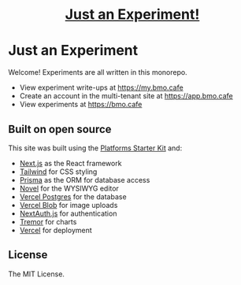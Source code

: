 <a href="https://justanexperiment.ai">
  <h1 align="center">Just an Experiment!</h1>
</a>

# Just an Experiment

Welcome! Experiments are all written in this monorepo. 

- View experiment write-ups at https://my.bmo.cafe 
- Create an account in the multi-tenant site at https://app.bmo.cafe
- View experiments at https://bmo.cafe

## Built on open source

This site was built using the [Platforms Starter Kit](https://demo.vercel.pub/platforms-starter-kit) and:

- [Next.js](https://nextjs.org/) as the React framework
- [Tailwind](https://tailwindcss.com/) for CSS styling
- [Prisma](https://prisma.io/) as the ORM for database access
- [Novel](https://novel.sh/) for the WYSIWYG editor
- [Vercel Postgres](https://vercel.com/storage/postgres) for the database
- [Vercel Blob](https://vercel.com/storage/blob) for image uploads
- [NextAuth.js](https://next-auth.js.org/) for authentication
- [Tremor](https://tremor.so/) for charts
- [Vercel](http://vercel.com/) for deployment

## License

The MIT License.

